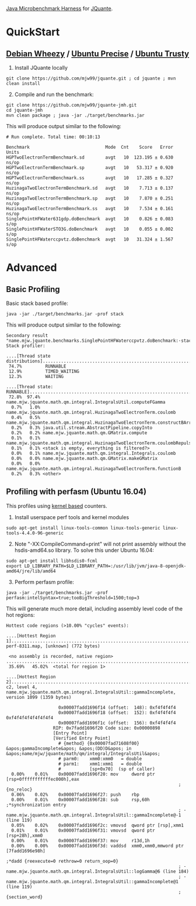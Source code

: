 [Java Microbenchmark Harness](http://openjdk.java.net/projects/code-tools/jmh/) for [JQuante](https://github.com/mjw99/JQuante).

# QuickStart #

## [Debian Wheezy](http://www.debian.org/releases/wheezy/) / [Ubuntu Precise](http://releases.ubuntu.com/precise/) / [Ubuntu Trusty](http://releases.ubuntu.com/trusty/)

1. Install JQuante locally
```
git clone https://github.com/mjw99/jquante.git ; cd jquante ; mvn clean install 
```
2. Compile and run the benchmark:

```
git clone https://github.com/mjw99/jquante-jmh.git
cd jquante-jmh
mvn clean package ; java -jar ./target/benchmarks.jar
```

This will produce output similar to the following:
```
# Run complete. Total time: 00:10:13

Benchmark                             Mode  Cnt    Score   Error  Units
HGPTwoElectronTermBenchmark.sd        avgt   10  123.195 ± 0.630  ns/op
HGPTwoElectronTermBenchmark.sp        avgt   10   53.317 ± 0.920  ns/op
HGPTwoElectronTermBenchmark.ss        avgt   10   17.285 ± 0.327  ns/op
HuzinagaTwoElectronTermBenchmark.sd   avgt   10    7.713 ± 0.137  ns/op
HuzinagaTwoElectronTermBenchmark.sp   avgt   10    7.870 ± 0.251  ns/op
HuzinagaTwoElectronTermBenchmark.ss   avgt   10    7.534 ± 0.161  ns/op
SinglePointHFWater631gdp.doBenchmark  avgt   10    0.826 ± 0.083   s/op
SinglePointHFWaterSTO3G.doBenchmark   avgt   10    0.055 ± 0.002   s/op
SinglePointHFWaterccpvtz.doBenchmark  avgt   10   31.324 ± 1.567   s/op
```

# Advanced #

## Basic Profiling ##

Basic stack based profile:
```
java -jar ./target/benchmarks.jar -prof stack
```
This will produce output similar to the following:
```
Secondary result "name.mjw.jquante.benchmarks.SinglePointHFWaterccpvtz.doBenchmark:·stack":
Stack profiler:

....[Thread state distributions]....................................................................
 74.7%         RUNNABLE
 12.9%         TIMED_WAITING
 12.3%         WAITING

....[Thread state: RUNNABLE]........................................................................
 72.8%  97.4% name.mjw.jquante.math.qm.integral.IntegralsUtil.computeFGamma
  0.7%   1.0% name.mjw.jquante.math.qm.integral.HuzinagaTwoElectronTerm.coulomb
  0.4%   0.5% name.mjw.jquante.math.qm.integral.HuzinagaTwoElectronTerm.constructBArray
  0.2%   0.3% java.util.stream.AbstractPipeline.copyInto
  0.2%   0.2% name.mjw.jquante.math.qm.GMatrix.compute
  0.1%   0.1% name.mjw.jquante.math.qm.integral.HuzinagaTwoElectronTerm.coulombRepulsion
  0.1%   0.1% <stack is empty, everything is filtered?>
  0.0%   0.1% name.mjw.jquante.math.qm.integral.Integrals.coulomb
  0.0%   0.0% name.mjw.jquante.math.qm.GMatrix.makeGMatrix
  0.0%   0.0% name.mjw.jquante.math.qm.integral.HuzinagaTwoElectronTerm.functionB
  0.2%   0.3% <other>

```


## Profiling with perfasm (Ubuntu 16.04)
This profiles using [kernel based](https://en.wikipedia.org/wiki/Perf_(Linux)) counters.

1) Install userspace perf tools and kernel modules
```
sudo apt-get install linux-tools-common linux-tools-generic linux-tools-4.4.0-96-generic
```

2) Note "-XX:CompileCommand=print" will not print assembly without the hsdis-amd64.so library. To solve this under Ubuntu 16.04:
```
sudo apt-get install libhsdis0-fcml
export LD_LIBRARY_PATH=$LD_LIBRARY_PATH=:/usr/lib/jvm/java-8-openjdk-amd64/jre/lib/amd64
```

3) Perform perfasm profile:
```
java -jar ./target/benchmarks.jar -prof perfasm:intelSyntax=true;tooBigThreshold=1500;top=3
```
This will generate much more detail, including assembly level code of the hot regions:

```
Hottest code regions (>10.00% "cycles" events):

....[Hottest Region 1]..............................................................................
perf-8311.map, [unknown] (772 bytes) 

 <no assembly is recorded, native region>
....................................................................................................
 35.69%   45.02%  <total for region 1>

....[Hottest Region 2]..............................................................................
c2, level 4, name.mjw.jquante.math.qm.integral.IntegralsUtil::gammaIncomplete, version 1099 (1359 bytes) 

                    0x00007fadd1696f14 (offset:  148): 0xf4f4f4f4
                    0x00007fadd1696f18 (offset:  152): 0xf4f4f4f4   0xf4f4f4f4f4f4f4f4
                    0x00007fadd1696f1c (offset:  156): 0xf4f4f4f4
                  RIP: 0x7fadd1696f20 Code size: 0x00000898
                  [Entry Point]
                  [Verified Entry Point]
                    # {method} {0x00007fad71608f00} &apos;gammaIncomplete&apos; &apos;(DD)D&apos; in &apos;name/mjw/jquante/math/qm/integral/IntegralsUtil&apos;
                    # parm0:    xmm0:xmm0   = double
                    # parm1:    xmm1:xmm1   = double
                    #           [sp+0x70]  (sp of caller)
  0.00%    0.01%    0x00007fadd1696f20: mov     dword ptr [rsp+0fffffffffffec000h],eax
                                                                  ;   {no_reloc}
  0.06%    0.02%    0x00007fadd1696f27: push    rbp
  0.00%    0.01%    0x00007fadd1696f28: sub     rsp,60h           ;*synchronization entry
                                                                  ; - name.mjw.jquante.math.qm.integral.IntegralsUtil::gammaIncomplete@-1 (line 119)
  0.05%    0.02%    0x00007fadd1696f2c: vmovsd  qword ptr [rsp],xmm1
  0.01%    0.01%    0x00007fadd1696f31: vmovsd  qword ptr [rsp+28h],xmm0
  0.00%    0.01%    0x00007fadd1696f37: mov     r13d,1h
  0.00%    0.00%    0x00007fadd1696f3d: vaddsd  xmm0,xmm0,mmword ptr [7fadd1696e98h]
                                                                  ;*dadd {reexecute=0 rethrow=0 return_oop=0}
                                                                  ; - name.mjw.jquante.math.qm.integral.IntegralsUtil::logGamma@6 (line 184)
                                                                  ; - name.mjw.jquante.math.qm.integral.IntegralsUtil::gammaIncomplete@1 (line 119)
                                                                  ;   {section_word}

```


